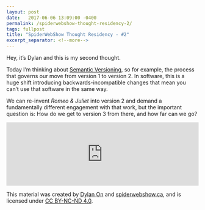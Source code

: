 ```yaml
---
layout: post
date:   2017-06-06 13:09:00 -0400
permalink: /spiderwebshow-thought-residency-2/
tags: fullpost
title: "SpiderWebShow Thought Residency - #2"
excerpt_separator: <!--more-->
---
```


Hey, it’s Dylan and this is my second thought.

Today I’m thinking about [Semantic Versioning](http://semver.org/), so for example, the process that governs our move from version 1 to version 2. In software, this is a huge shift introducing backwards-incompatible changes that mean you can’t use that software in the same way.

We can re-invent *Romeo & Juliet* into version 2 and demand a fundamentally different engagement with that work, but the important question is: How do we get to version 3 from there, and how far can we go?

<!--more-->

<iframe width="100%" height="166" scrolling="no" frameborder="no" src="https://w.soundcloud.com/player/?url=https%3A//api.soundcloud.com/tracks/326673796&amp;color=ff5500&amp;auto_play=false&amp;hide_related=false&amp;show_comments=true&amp;show_user=true&amp;show_reposts=false"></iframe>

<p class="small">
  This material was created by <a href="https://dylanon.com/">Dylan On</a> and <a href="https://spiderwebshow.ca/">spiderwebshow.ca</a>, 
  and is licensed under <a href="https://creativecommons.org/licenses/by-nc-nd/4.0/">CC BY-NC-ND 4.0</a>.
</p>